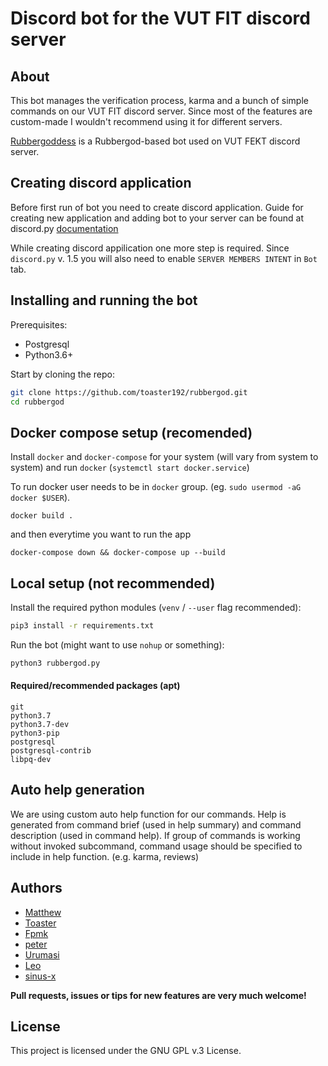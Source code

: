 # Discord bot for the VUT FIT discord server

## About

This bot manages the verification process, karma and a bunch of simple commands
on our VUT FIT discord server. Since most of the features are custom-made I
wouldn't recommend using it for different servers.

[Rubbergoddess](https://github.com/sinus-x/rubbergoddess) is a Rubbergod-based
bot used on VUT FEKT discord server.

## Creating discord application

Before first run of bot you need to create discord application.
Guide for creating new application and adding bot to your server can be found at
discord.py [documentation](https://discordpy.readthedocs.io/en/latest/discord.html)

While creating discord appilication one more step is required.
Since `discord.py` v. 1.5 you will also need to enable `SERVER MEMBERS INTENT` in `Bot` tab.

## Installing and running the bot

Prerequisites:
* Postgresql
* Python3.6+

Start by cloning the repo:
```bash
git clone https://github.com/toaster192/rubbergod.git
cd rubbergod
```

## Docker compose setup (recomended)

Install `docker` and `docker-compose` for your system (will vary from system to system)
and run `docker` (`systemctl start docker.service`)

To run docker user needs to be in `docker` group. (eg. `sudo usermod -aG docker $USER`).

```
docker build .
```

and then everytime you want to run the app

```
docker-compose down && docker-compose up --build
```

## Local setup (not recommended)

Install the required python modules (`venv` / `--user` flag recommended):
```bash
pip3 install -r requirements.txt
```

Run the bot (might want to use `nohup` or something):
```bash
python3 rubbergod.py
```

#### Required/recommended packages (apt)

```
git
python3.7
python3.7-dev
python3-pip
postgresql
postgresql-contrib
libpq-dev
```

## Auto help generation

We are using custom auto help function for our commands. Help is generated from command brief (used in help summary) and command description (used in command help). If group of commands is working without invoked subcommand, command usage should be specified to include in help function. (e.g. karma, reviews)

## Authors

* [Matthew](https://github.com/matejsoroka)
* [Toaster](https://github.com/toaster192)
* [Fpmk](https://github.com/TheGreatfpmK)
* [peter](https://github.com/peterdragun)
* [Urumasi](https://github.com/Urumasi)
* [Leo](https://github.com/ondryaso)
* [sinus-x](https://github.com/sinus-x)

**Pull requests, issues or tips for new features are very much welcome!**

## License

This project is licensed under the GNU GPL v.3 License.
